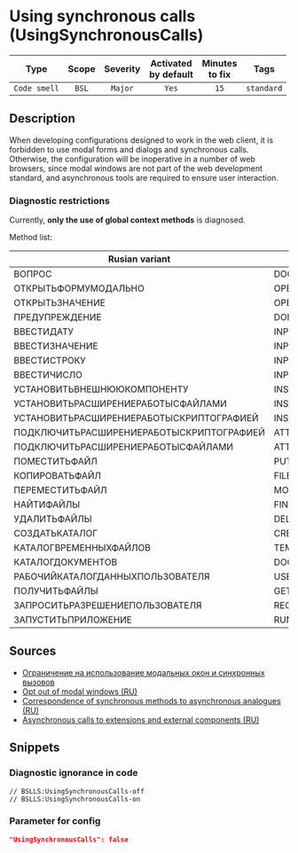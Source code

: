 # Using synchronous calls (UsingSynchronousCalls)

| Type | Scope | Severity | Activated<br/>by default | Minutes<br/>to fix | Tags |
| :-: | :-: | :-: | :-: | :-: | :-: |
| `Code smell` | `BSL` | `Major` | `Yes` | `15` | `standard` |

<!-- Блоки выше заполняются автоматически, не трогать -->
## Description

When developing configurations designed to work in the web client, it is forbidden to use modal forms and dialogs and synchronous calls. Otherwise, the configuration will be inoperative in a number of web browsers, since modal windows are not part of the web development standard, and asynchronous tools are required to ensure user interaction.

### Diagnostic restrictions

Currently, **only the use of global context methods** is diagnosed.

Method list:

Rusian variant | English variant
--- | ---
ВОПРОС | DOQUERYBOX
ОТКРЫТЬФОРМУМОДАЛЬНО | OPENFORMMODAL
ОТКРЫТЬЗНАЧЕНИЕ | OPENVALUE
ПРЕДУПРЕЖДЕНИЕ | DOMESSAGEBOX
ВВЕСТИДАТУ | INPUTDATE
ВВЕСТИЗНАЧЕНИЕ | INPUTVALUE
ВВЕСТИСТРОКУ | INPUTSTRING
ВВЕСТИЧИСЛО | INPUTNUMBER
УСТАНОВИТЬВНЕШНЮЮКОМПОНЕНТУ | INSTALLADDIN
УСТАНОВИТЬРАСШИРЕНИЕРАБОТЫСФАЙЛАМИ | INSTALLFILESYSTEMEXTENSION
УСТАНОВИТЬРАСШИРЕНИЕРАБОТЫСКРИПТОГРАФИЕЙ | INSTALLCRYPTOEXTENSION
ПОДКЛЮЧИТЬРАСШИРЕНИЕРАБОТЫСКРИПТОГРАФИЕЙ | ATTACHCRYPTOEXTENSION
ПОДКЛЮЧИТЬРАСШИРЕНИЕРАБОТЫСФАЙЛАМИ | ATTACHFILESYSTEMEXTENSION
ПОМЕСТИТЬФАЙЛ | PUTFILE
КОПИРОВАТЬФАЙЛ | FILECOPY
ПЕРЕМЕСТИТЬФАЙЛ | MOVEFILE
НАЙТИФАЙЛЫ | FINDFILES
УДАЛИТЬФАЙЛЫ | DELETEFILES
СОЗДАТЬКАТАЛОГ | CREATEDIRECTORY
КАТАЛОГВРЕМЕННЫХФАЙЛОВ | TEMPFILESDIR
КАТАЛОГДОКУМЕНТОВ | DOCUMENTSDIR
РАБОЧИЙКАТАЛОГДАННЫХПОЛЬЗОВАТЕЛЯ | USERDATAWORKDIR
ПОЛУЧИТЬФАЙЛЫ | GETFILES
ЗАПРОСИТЬРАЗРЕШЕНИЕПОЛЬЗОВАТЕЛЯ | REQUESTUSERPERMISSION
ЗАПУСТИТЬПРИЛОЖЕНИЕ | RUNAPP

## Sources

- [Ограничение на использование модальных окон и синхронных вызовов](https://its.1c.ru/db/v8std/content/703/hdoc/)
- [Opt out of modal windows (RU)](https://its.1c.ru/db/metod8dev#content:5272:hdoc)
- [Correspondence of synchronous methods to asynchronous analogues (RU)](https://its.1c.ru/db/v838doc#bookmark:dev:TI000000438)
- [Asynchronous calls to extensions and external components (RU)](http://v8.1c.ru/o7/201412async/index.htm)

## Snippets

<!-- Блоки ниже заполняются автоматически, не трогать -->
### Diagnostic ignorance in code

```bsl
// BSLLS:UsingSynchronousCalls-off
// BSLLS:UsingSynchronousCalls-on
```

### Parameter for config

```json
"UsingSynchronousCalls": false
```

